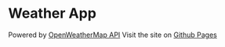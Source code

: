 # Weather App

Powered by [OpenWeatherMap API](https://openweathermap.org/api)
Visit the site on [Github Pages](https://yasho022.github.io/weatherApp/)
